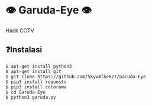 # 👁 Garuda-Eye 👁

Hack CCTV


## ❓Instalasi
```
$ apt-get install python3
$ apt-get install git
$ git clone https://github.com/Skyw4lkeR77/Garuda-Eye
$ pip3 install requests
$ pip3 install colorama
$ cd Garuda-Eye
$ python3 garuda.py
